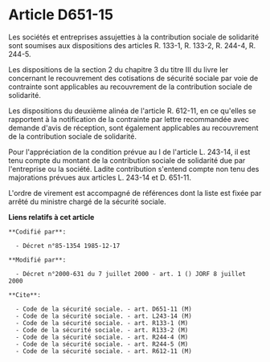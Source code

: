 # Article D651-15

Les sociétés et entreprises assujetties à la contribution sociale de solidarité sont soumises aux dispositions des articles
R. 133-1, R. 133-2, R. 244-4, R. 244-5.

Les dispositions de la section 2 du chapitre 3 du titre III du livre Ier concernant le recouvrement des cotisations de
sécurité sociale par voie de contrainte sont applicables au recouvrement de la contribution sociale de solidarité. 

Les dispositions du deuxième alinéa de l'article R. 612-11, en ce qu'elles se rapportent à la notification de la contrainte
par lettre recommandée avec demande d'avis de réception, sont également applicables au recouvrement de la contribution
sociale de solidarité.

Pour l'appréciation de la condition prévue au I de l'article L. 243-14, il est tenu compte du montant de la contribution
sociale de solidarité due par l'entreprise ou la société. Ladite contribution s'entend compte non tenu des majorations
prévues aux articles L. 243-14 et D. 651-11.

L'ordre de virement est accompagné de références dont la liste est fixée par arrêté du ministre chargé de la sécurité
sociale.

**Liens relatifs à cet article**

	**Codifié par**:

	  - Décret n°85-1354 1985-12-17

	**Modifié par**:

	  - Décret n°2000-631 du 7 juillet 2000 - art. 1 () JORF 8 juillet 2000

	**Cite**:

	  - Code de la sécurité sociale. - art. D651-11 (M)
	  - Code de la sécurité sociale. - art. L243-14 (M)
	  - Code de la sécurité sociale. - art. R133-1 (M)
	  - Code de la sécurité sociale. - art. R133-2 (M)
	  - Code de la sécurité sociale. - art. R244-4 (M)
	  - Code de la sécurité sociale. - art. R244-5 (M)
	  - Code de la sécurité sociale. - art. R612-11 (M)

